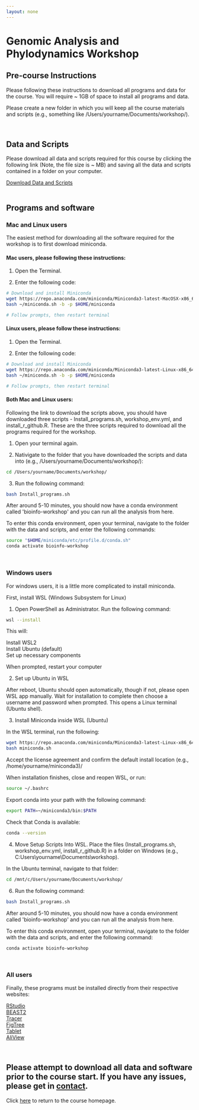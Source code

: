 ```yaml
---
layout: none
---
```

# Genomic Analysis and Phylodynamics Workshop

## Pre-course Instructions

Please following these instructions to download all programs and data for the course. You will require ~ 1GB of space to install all programs and data.

Please create a new folder in which you will keep all the course materials and scripts (e.g., something like /Users/yourname/Documents/workshop/).

<br>

## Data and Scripts

Please download all data and scripts required for this course by clicking the following link (Note, the file size is ~ MB) and saving all the data and scripts contained in a folder on your computer.

[Download Data and Scripts](https://drive.google.com/drive/folders/1w3WG0jCj9BfB6aMB2Kq7vC2Yfx1ck6NB?usp=share_link)
<br>
<br>
## Programs and software

### Mac and Linux users

The easiest method for downloading all the software required for the workshop is to first download miniconda. 

#### Mac users, please following these instructions:

1. Open the Terminal.

2. Enter the following code: 

```bash
# Download and install Miniconda
wget https://repo.anaconda.com/miniconda/Miniconda3-latest-MacOSX-x86_64.sh -O ~/miniconda.sh
bash ~/miniconda.sh -b -p $HOME/miniconda

# Follow prompts, then restart terminal
```

#### Linux users, please follow these instructions:

1. Open the Terminal.

2. Enter the following code: 

```bash
# Download and install Miniconda
wget https://repo.anaconda.com/miniconda/Miniconda3-latest-Linux-x86_64.sh -O ~/miniconda.sh
bash ~/miniconda.sh -b -p $HOME/miniconda

# Follow prompts, then restart terminal
```

#### Both Mac and Linux users:
  
Following the link to download the scripts above, you should have downloaded three scripts - Install_programs.sh, workshop_env.yml, and install_r_github.R. These are the three scripts required to download all the programs required for the workshop.

1. Open your terminal again.

2. Nativigate to the folder that you have downloaded the scripts and data into (e.g., /Users/yourname/Documents/workshop/):
```bash
cd /Users/yourname/Documents/workshop/
```
3. Run the following command:
```bash
bash Install_programs.sh
```

After around 5-10 minutes, you should now have a conda environment called 'bioinfo-workshop' and you can run all the analysis from here.

To enter this conda environment, open your terminal, navigate to the folder with the data and scripts, and enter the following commands:
```bash
source "$HOME/miniconda/etc/profile.d/conda.sh"
conda activate bioinfo-workshop
```

<br>

### Windows users

For windows users, it is a little more complicated to install miniconda. 

First, install WSL (Windows Subsystem for Linux)

1. Open PowerShell as Administrator. Run the following command:
```bash
wsl --install
```

This will:

  Install WSL2<br>
  Install Ubuntu (default)<br>
  Set up necessary components

When prompted, restart your computer

2. Set up Ubuntu in WSL

After reboot, Ubuntu should open automatically, though if not, please open WSL app manually. Wait for installation to complete then choose a username and password when prompted. This opens a Linux terminal (Ubuntu shell).

3. Install Miniconda inside WSL (Ubuntu)

In the WSL terminal, run the following:
```bash
wget https://repo.anaconda.com/miniconda/Miniconda3-latest-Linux-x86_64.sh -O miniconda.sh
bash miniconda.sh
```

Accept the license agreement and confirm the default install location (e.g., /home/yourname/miniconda3)/

When installation finishes, close and reopen WSL, or run:
```bash
source ~/.bashrc
```

Export conda into your path with the following command:
```bash
export PATH=~/miniconda3/bin:$PATH
```

Check that Conda is available:
```bash
conda --version
```

4. Move Setup Scripts Into WSL. Place the files (Install_programs.sh, workshop_env.yml, install_r_github.R) in a folder on Windows (e.g., C:Users\yourname\Documents\workshop).

In the Ubuntu terminal, navigate to that folder:
```bash
cd /mnt/c/Users/yourname/Documents/workshop/
```

6. Run the following command:

```bash
bash Install_programs.sh
```

After around 5-10 minutes, you should now have a conda environment called 'bioinfo-workshop' and you can run all the analysis from here.

To enter this conda environment, open your terminal, navigate to the folder with the data and scripts, and enter the following command:
```bash
conda activate bioinfo-workshop
```

<br>

### All users

Finally, these programs must be installed directly from their respective websites:

[RStudio](https://posit.co/download/rstudio-desktop/)<br>
[BEAST2](https://www.beast2.org/)<br>
[Tracer](http://tree.bio.ed.ac.uk/software/tracer/)<br>
[FigTree](http://tree.bio.ed.ac.uk/software/figtree/)<br>
[Tablet](https://ics.hutton.ac.uk/tablet/)<br>
[AliView](https://ormbunkar.se/aliview/)<br>

<br>

## Please attempt to download all data and software prior to the course start. If you have any issues, please get in [contact](mailto:b.sobkowiak.12@ucl.ac.uk).

Click [here](index.md) to return to the course homepage.
